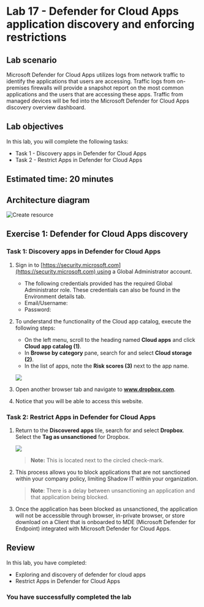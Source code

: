 # Lab 17 - Defender for Cloud Apps application discovery and enforcing restrictions

## Lab scenario

Microsoft Defender for Cloud Apps utilizes logs from network traffic to identify the applications that users are accessing. Traffic logs from on-premises firewalls will provide a snapshot report on the most common applications and the users that are accessing these apps. Traffic from managed devices will be fed into the Microsoft Defender for Cloud Apps discovery overview dashboard.

## Lab objectives
In this lab, you will complete the following tasks:

+ Task 1 - Discovery apps in Defender for Cloud Apps
+ Task 2 - Restrict Apps in Defender for Cloud Apps

## Estimated time: 20 minutes

## Architecture diagram

![Create resource](./media/lab17-arch-new.PNG)

## Exercise 1: Defender for Cloud Apps discovery

### Task 1: Discovery apps in Defender for Cloud Apps

1. Sign in to [https://security.microsoft.com](https://security.microsoft.com) using a Global Administrator account.
    - The following credentials provided has the required Global Administrator role. These credentials can also be found in the Environment details tab.
    - Email/Username: <inject key="AzureAdUserEmail"></inject>
    - Password: <inject key="AzureAdUserPassword"></inject>
    

1. To understand the functionality of the Cloud app catalog, execute the following steps:
    - On the left menu, scroll to the heading named **Cloud apps** and click **Cloud app catalog (1)**.
    - In **Browse by category** pane, search for and select **Cloud storage (2)**.
    - In the list of apps, note the **Risk scores (3)** next to the app name.
      

    ![](./media/sc-300-lab17-2.png)

1. Open another browser tab and navigate to **www.dropbox.com**.

1. Notice that you will be able to access this website.

### Task 2: Restrict Apps in Defender for Cloud Apps

1. Return to the **Discovered apps** tile, search for and select **Dropbox**. Select the **Tag as unsanctioned** for Dropbox.

    ![](./media/sc-300-lab17-1.png)

    >**Note:** This is located next to the circled check-mark.

1. This process allows you to block applications that are not sanctioned within your company policy, limiting Shadow IT within your organization.

    >**Note**: There is a delay between unsanctioning an application and that application being blocked.

1.  Once the application has been blocked as unsanctioned, the application will not be accessible through browser, in-private browser, or store download on a Client that is onboarded to MDE (Microsoft Defender for Endpoint) integrated with Microsoft Defender for Cloud Apps.

   
## Review
In this lab, you have completed:
- Exploring and discovery of defender for cloud apps
- Restrict Apps in Defender for Cloud Apps

### You have successfully completed the lab
